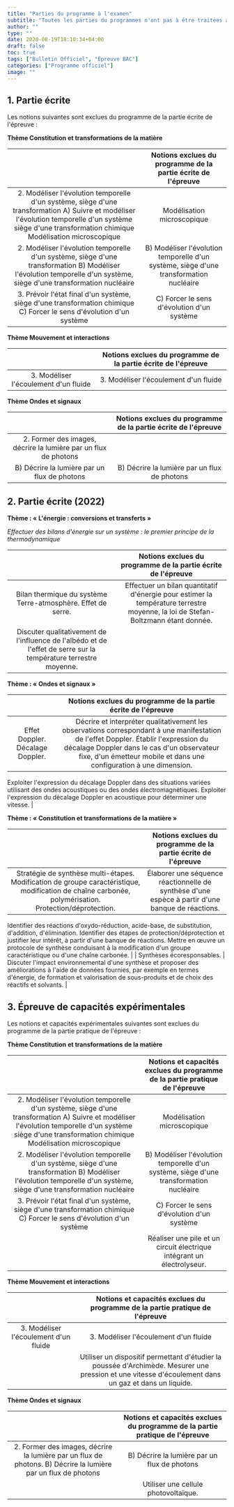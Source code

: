```yaml
---
title: "Parties du programme à l'examen"
subtitle: "Toutes les parties du programmes n'ont pas à être traitées avant l'examen"
author: ""
type: ""
date: 2020-08-19T18:10:34+04:00
draft: false
toc: true
tags: ["Bulletin Officiel", "Épreuve BAC"]
categories: ["Programme officiel"]
image: ""
---
```


## 1. Partie écrite

Les notions suivantes sont exclues du programme de la partie écrite de l'épreuve :

**Thème Constitution et transformations de la matière**

|              |               Notions exclues du programme de la partie écrite de l'épreuve                |
|:------:|:---:|
| 2. Modéliser l'évolution temporelle d'un système, siège d'une transformation A) Suivre et modéliser l'évolution temporelle d'un système siège d'une transformation chimique Modélisation microscopique |         Modélisation microscopique |
| 2. Modéliser l'évolution temporelle d'un système, siège d'une transformation B) Modéliser l'évolution temporelle d'un système, siège d'une transformation nucléaire   |     B) Modéliser l'évolution temporelle d'un système, siège d'une transformation nucléaire |
| 3. Prévoir l'état final d'un système, siège d'une transformation chimique C) Forcer le sens d'évolution d'un système  |     C) Forcer le sens d'évolution d'un système    |

**Thème Mouvement et interactions**

|             |               Notions exclues du programme de la partie écrite de l'épreuve                |
|:------:|:---:|
| 3. Modéliser l'écoulement d'un fluide |        3. Modéliser l'écoulement d'un fluide |

**Thème Ondes et signaux**

|              |               Notions exclues du programme de la partie écrite de l'épreuve                |
|:------:|:---:|
| 2. Former des images, décrire la lumière par un flux de photons
B) Décrire la lumière par un flux de photons |        B) Décrire la lumière par un flux de photons |

## 2. Partie écrite (2022)

**Thème : « L'énergie : conversions et transferts »**

*Effectuer des bilans d'énergie sur un système : le premier principe de la thermodynamique*

|              |               Notions exclues du programme de la partie écrite de l'épreuve                |
|:------:|:---:|
| Bilan thermique du système Terre-atmosphère. Effet de serre. |   Effectuer un bilan quantitatif d'énergie pour estimer la température terrestre moyenne, la loi de Stefan-Boltzmann étant donnée.
Discuter qualitativement de l'influence de l'albédo et de l'effet de serre sur la température terrestre moyenne. |

**Thème : « Ondes et signaux »**

|              |               Notions exclues du programme de la partie écrite de l'épreuve                |
|:------:|:---:|
| Effet Doppler. Décalage Doppler. |   Décrire et interpréter qualitativement les observations correspondant à une manifestation de l'effet Doppler. Établir l'expression du décalage Doppler dans le cas d'un observateur fixe, d'un émetteur mobile et dans une configuration à une dimension.
Exploiter l'expression du décalage Doppler dans des situations variées utilisant des ondes acoustiques ou des ondes électromagnétiques.
Exploiter l'expression du décalage Doppler en acoustique pour déterminer une vitesse. |

**Thème : « Constitution et transformations de la matière »**

|              |               Notions exclues du programme de la partie écrite de l'épreuve                |
|:------:|:---:|
| Stratégie de synthèse multi-étapes. Modification de groupe caractéristique, modification de chaîne carbonée, polymérisation. Protection/déprotection. |  Élaborer une séquence réactionnelle de synthèse d'une espèce à partir d'une banque de réactions.
Identifier des réactions d'oxydo-réduction, acide-base, de substitution, d'addition, d'élimination.
Identifier des étapes de protection/déprotection et justifier leur intérêt, à partir d'une banque de réactions.
Mettre en œuvre un protocole de synthèse conduisant à la modification d'un groupe caractéristique ou d'une chaîne carbonée. |
| Synthèses écoresponsables. | Discuter l'impact environnemental d'une synthèse et proposer des améliorations à l'aide de données fournies, par exemple en termes d'énergie, de formation et valorisation de sous-produits et de choix des réactifs et solvants.  |  

## 3. Épreuve de capacités expérimentales

Les notions et capacités expérimentales suivantes sont exclues du programme de la partie pratique de l'épreuve :

**Thème Constitution et transformations de la matière**

|              |               Notions et capacités exclues du programme de la partie pratique de l'épreuve             |
|:------:|:---:|
| 2. Modéliser l'évolution temporelle d'un système, siège d'une transformation  A) Suivre et modéliser l'évolution temporelle d'un système siège d'une transformation chimique  Modélisation microscopique |         Modélisation microscopique |
| 2. Modéliser l'évolution temporelle d'un système, siège d'une transformation  B) Modéliser l'évolution temporelle d'un système, siège d'une transformation nucléaire   |     B) Modéliser l'évolution temporelle d'un système, siège d'une transformation nucléaire |
| 3. Prévoir l'état final d'un système, siège d'une transformation chimique C) Forcer le sens d'évolution d'un système  |     C) Forcer le sens d'évolution d'un système    |
|       | Réaliser une pile et un circuit électrique intégrant un électrolyseur.|

**Thème Mouvement et interactions**

|              |               Notions et capacités exclues du programme de la partie pratique de l'épreuve             |
|:------:|:---:|
| 3. Modéliser l'écoulement d'un fluide |         3. Modéliser l'écoulement d'un fluide |
|    |     Utiliser un dispositif permettant d'étudier la poussée d'Archimède. Mesurer une pression et une vitesse d'écoulement dans un gaz et dans un liquide. |

**Thème Ondes et signaux**

|              |               Notions et capacités exclues du programme de la partie pratique de l'épreuve             |
|:------:|:---:|
| 2. Former des images, décrire la lumière par un flux de photons.  B) Décrire la lumière par un flux de photons |         B) Décrire la lumière par un flux de photons |
|    |     Utiliser une cellule photovoltaïque. |
